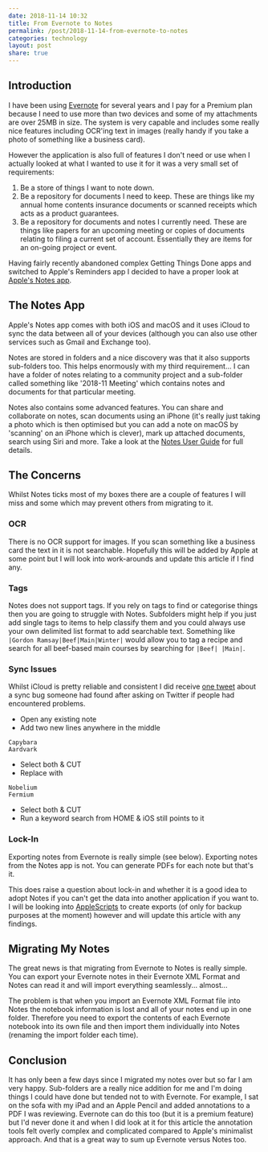 ```yaml
---
date: 2018-11-14 10:32
title: From Evernote to Notes
permalink: /post/2018-11-14-from-evernote-to-notes
categories: technology
layout: post
share: true
---
```


## Introduction

I have been using [Evernote](https://www.evernote.com) for several years and I pay for a Premium plan because I need to use more than two devices and some of my attachments are over 25MB in size. The system is very capable and includes some really nice features including OCR'ing text in images (really handy if you take a photo of something like a business card).

However the application is also full of features I don't need or use when I actually looked at what I wanted to use it for it was a very small set of requirements:

1. Be a store of things I want to note down.
2. Be a repository for documents I need to keep. These are things like my annual home contents insurance documents or scanned receipts which acts as a product guarantees.
3. Be a repository for documents and notes I currently need. These are things like papers for an upcoming meeting or copies of documents relating to filing a current set of account. Essentially they are items for an on-going project or event.

Having fairly recently abandoned complex Getting Things Done apps and switched to Apple's Reminders app I decided to have a proper look at [Apple's Notes app](https://support.apple.com/en-gb/guide/notes/welcome/mac).

## The Notes App

Apple's Notes app comes with both iOS and macOS and it uses iCloud to sync the data between all of your devices (although you can also use other services such as Gmail and Exchange too).

Notes are stored in folders and a nice discovery was that it also supports sub-folders too. This helps enormously with my third requirement... I can have a folder of notes relating to a community project and a sub-folder called something like '2018-11 Meeting' which contains notes and documents for that particular meeting.

Notes also contains some advanced features. You can share and collaborate on notes, scan documents using an iPhone (it's really just taking a photo which is then optimised but you can add a note on macOS by 'scanning' on an iPhone which is clever), mark up attached documents, search using Siri and more. Take a look at the [Notes User Guide](https://support.apple.com/en-gb/guide/notes/welcome/mac) for full details.

## The Concerns

Whilst Notes ticks most of my boxes there are a couple of features I will miss and some which may prevent others from migrating to it.

### OCR

There is no OCR support for images. If you scan something like a business card the text in it is not searchable. Hopefully this will be added by Apple at some point but I will look into work-arounds and update this article if I find any.

### Tags

Notes does not support tags. If you rely on tags to find or categorise things then you are going to struggle with Notes. Subfolders might help if you just add single tags to items to help classify them and you could always use your own delimited list format to add searchable text. Something like `|Gordon Ramsay|Beef|Main|Winter|` would allow you to tag a recipe and search for all beef-based main courses by searching for `|Beef| |Main|`.

### Sync Issues

Whilst iCloud is pretty reliable and consistent I did receive [one tweet](https://twitter.com/varunorcv/status/1061491617603842049) about a sync bug someone had found after asking on Twitter if people had encountered problems.

* Open any existing note
* Add two new lines anywhere in the middle

```
Capybara
Aardvark
```

* Select both & CUT
* Replace with

```
Nobelium
Fermium
```

* Select both & CUT
* Run a keyword search from HOME & iOS still points to it

### Lock-In

Exporting notes from Evernote is really simple (see below). Exporting notes from the Notes app is not. You can generate PDFs for each note but that's it.

This does raise a question about lock-in and whether it is a good idea to adopt Notes if you can't get the data into another application if you want to. I will be looking into [AppleScripts](https://en.wikipedia.org/wiki/AppleScript) to create exports (of only for backup purposes at the moment) however and will update this article with any findings.

## Migrating My Notes

The great news is that migrating from Evernote to Notes is really simple. You can export your Evernote notes in their Evernote XML Format and Notes can read it and will import everything seamlessly... almost...

The problem is that when you import an Evernote XML Format file into Notes the notebook information is lost and all of your notes end up in one folder. Therefore you need to export the contents of each Evernote notebook into its own file and then import them individually into Notes (renaming the import folder each time).

## Conclusion

It has only been a few days since I migrated my notes over but so far I am very happy. Sub-folders are a really nice addition for me and I'm doing things I could have done but tended not to with Evernote. For example, I sat on the sofa with my iPad and an Apple Pencil and added annotations to a PDF I was reviewing. Evernote can do this too (but it is a premium feature) but I'd never done it and when I did look at it for this article the annotation tools felt overly complex and complicated compared to Apple's minimalist approach. And that is a great way to sum up Evernote versus Notes too.